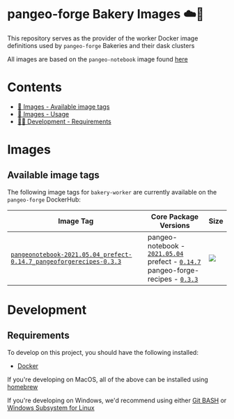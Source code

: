 # pangeo-forge Bakery Images ☁️🍞

This repository serves as the provider of the worker Docker image definitions used by `pangeo-forge` Bakeries and their dask clusters

All images are based on the `pangeo-notebook` image found [here](https://github.com/pangeo-data/pangeo-docker-images)

# Contents

* [📸 Images - Available image tags](#available-image-tags)
* [📸 Images - Usage](#usage)
* [🧑‍💻 Development - Requirements](#requirements)

# Images

## Available image tags

The following image tags for `bakery-worker` are currently available on the `pangeo-forge` DockerHub:

| Image Tag | Core Package Versions | Size |
|-----------|-----------------------|------|
| [`pangeonotebook-2021.05.04_prefect-0.14.7_pangeoforgerecipes-0.3.3`](./images/pangeonotebook-2021.05.04_prefect-0.14.7_pangeoforgerecipes-0.3.3)|pangeo-notebook - [`2021.05.04`](https://hub.docker.com/layers/pangeo/pangeo-notebook/2021.05.04/images/sha256-0e841ae67bf01526c953e7ce39fd8fc8bbb3fb6cc22794eefd867881e427e757?context=explore)<br>prefect - [`0.14.7`](https://github.com/PrefectHQ/prefect/releases/tag/0.14.17)<br>pangeo-forge-recipes - [`0.3.3`](https://github.com/pangeo-forge/pangeo-forge-recipes/releases/tag/0.3.3)| ![](https://img.shields.io/docker/image-size/pangeo-forge/bakery-worker/pangeonotebook-2021.05.04_prefect-0.14.7_pangeoforgerecipes-0.3.0) |

# Development

## Requirements

To develop on this project, you should have the following installed:

* [Docker](https://docs.docker.com/get-docker/)

If you're developing on MacOS, all of the above can be installed using [homebrew](https://brew.sh/)

If you're developing on Windows, we'd recommend using either [Git BASH](https://gitforwindows.org/) or [Windows Subsystem for Linux](https://docs.microsoft.com/en-us/windows/wsl/install-win10)
